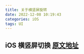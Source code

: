 ```yaml
---
title: 关于横竖屏旋转
date: 2022-12-08 10:19:43
categories: iOS
tags: UI
---
```


## iOS 横竖屏切换 [原文地址](https://juejin.cn/post/7147133013619376164)

